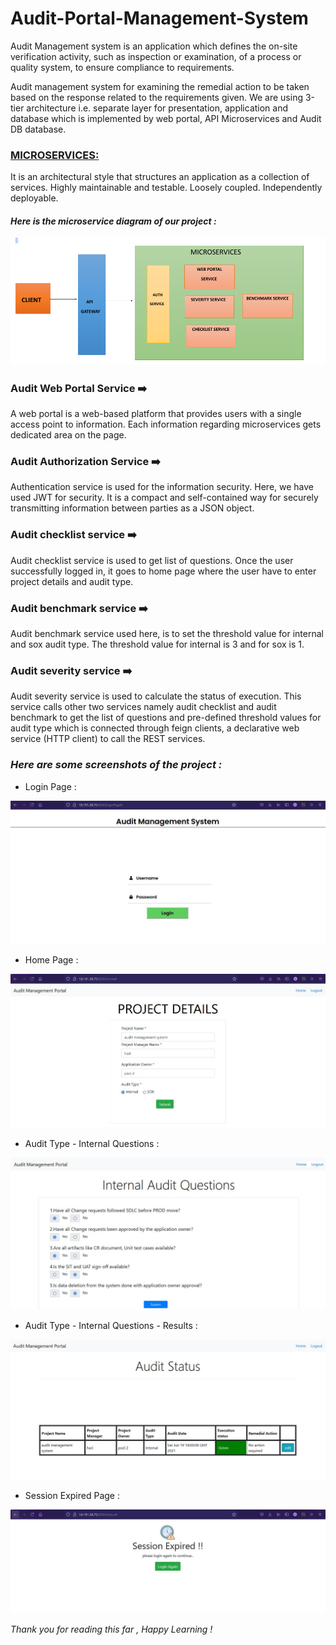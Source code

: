 # Audit-Portal-Management-System

Audit Management system is an application which defines the on-site verification activity, such as inspection or examination, of a process or quality system, to ensure compliance to requirements.
  
Audit management system for examining the remedial action to be taken based on the response related to the requirements given. 
We are using 3-tier architecture i.e. separate layer for presentation, application and database which is implemented by web portal, API Microservices and Audit DB database.
 
### [MICROSERVICES:](https://microservices.io/)

It is an architectural style that structures an application as a collection of services. Highly maintainable and testable. Loosely coupled. Independently deployable.

#### _Here is the microservice diagram of our project :_

![Alt Text](Img/Microservices.png)

### Audit Web Portal Service ➡️

 A web portal is a web-based platform that provides users with a single access point to information. Each information regarding microservices gets dedicated area on the page.
 
### Audit Authorization Service ➡️

Authentication service is used for the information security. Here, we have used JWT for security. It is a compact and self-contained way for securely transmitting information between parties as a JSON object.

### Audit checklist service ➡️

Audit checklist service is used to get list of questions. Once the user successfully logged in, it goes to home page where the user have to enter project details and audit type.

### Audit benchmark service ➡️

Audit benchmark service used here, is to set the threshold value for internal and sox audit type. The threshold value for internal is 3 and for sox is 1.

### Audit severity service ➡️

Audit severity service is used to calculate the status of execution. This service calls other two services namely audit checklist and audit benchmark to get the list of questions and pre-defined threshold values for audit type which is connected through feign clients, a declarative web service (HTTP client) to call the REST services.


### _Here are some screenshots of the project :_


* Login Page :

![Alt Text](Img/loginpage.JPG)

* Home Page :

![Alt Text](Img/home.JPG)

* Audit Type - Internal Questions :

![Alt Text](Img/internal-qs.JPG)

* Audit Type - Internal Questions - Results :

![Alt Text](Img/internal-result.JPG)

* Session Expired Page :

![Alt Text](Img/sessionExpired.JPG)

_Thank you for reading this far , Happy Learning !_


 
 

